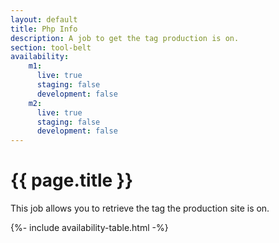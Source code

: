 ```yaml
---
layout: default
title: Php Info
description: A job to get the tag production is on.
section: tool-belt
availability:
    m1:
      live: true
      staging: false
      development: false
    m2:
      live: true
      staging: false
      development: false
---
```


# {{ page.title }}
This job allows you to retrieve the tag the production site is on. 

{%- include availability-table.html -%}